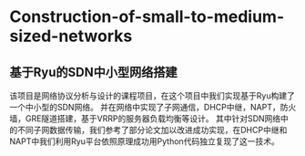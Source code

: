 # Construction-of-small-to-medium-sized-networks
## 基于Ryu的SDN中小型网络搭建
该项目是网络协议分析与设计的课程项目，在这个项目中我们实现基于Ryu构建了一个中小型的SDN网络。
并在网络中实现了子网通信，DHCP中继，NAPT，防火墙，GRE隧道搭建，基于VRRP的服务器负载均衡等设计。
其中针对SDN网络中的不同子网数据传输，我们参考了部分论文加以改进成功实现，在DHCP中继和NAPT中我们利用Ryu平台依照原理成功用Python代码独立复现了这一技术。
